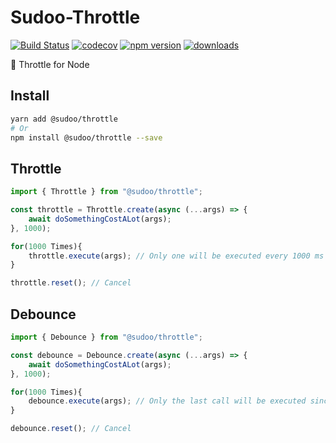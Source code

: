 # Sudoo-Throttle

[![Build Status](https://travis-ci.com/SudoDotDog/Sudoo-Throttle.svg?branch=master)](https://travis-ci.com/SudoDotDog/Sudoo-Throttle)
[![codecov](https://codecov.io/gh/SudoDotDog/Sudoo-Throttle/branch/master/graph/badge.svg)](https://codecov.io/gh/SudoDotDog/Sudoo-Throttle)
[![npm version](https://badge.fury.io/js/%40sudoo%2Fthrottle.svg)](https://www.npmjs.com/package/@sudoo/throttle)
[![downloads](https://img.shields.io/npm/dm/@sudoo/throttle.svg)](https://www.npmjs.com/package/@sudoo/throttle)

:mushroom: Throttle for Node

## Install

```sh
yarn add @sudoo/throttle
# Or
npm install @sudoo/throttle --save
```

## Throttle

```ts
import { Throttle } from "@sudoo/throttle";

const throttle = Throttle.create(async (...args) => {
    await doSomethingCostALot(args);
}, 1000);

for(1000 Times){
    throttle.execute(args); // Only one will be executed every 1000 ms
}

throttle.reset(); // Cancel
```

## Debounce

```ts
import { Debounce } from "@sudoo/throttle";

const debounce = Debounce.create(async (...args) => {
    await doSomethingCostALot(args);
}, 1000);

for(1000 Times){
    debounce.execute(args); // Only the last call will be executed since all action called within 1000 ms
}

debounce.reset(); // Cancel
```
